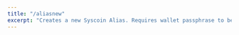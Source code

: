 ```yaml
---
title: "/aliasnew"
excerpt: "Creates a new Syscoin Alias. Requires wallet passphrase to be set with walletpassphrase call."
---
```

